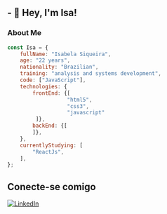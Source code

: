## - 👋 Hey, I'm Isa!
### About Me 
```javascript
const Isa = {
    fullName: "Isabela Siqueira",
    age: "22 years",
    nationality: "Brazilian",
    training: "analysis and systems development",
    code: ["JavaScript"],
    technologies: {
        frontEnd: {[
                   "html5",
                   "css3",
                   "javascript"
         ]},
        backEnd: {[
        ]},
    },
    currentlyStudying: [
        "ReactJs",
    ],
};
```
  
###
 ## Conecte-se comigo
[![LinkedIn](https://img.shields.io/badge/LinkedIn-000?style=for-the-badge&logo=linkedin&logoColor=0E76A8)](https://www.linkedin.com/in/isabela-siqueira-28a85a17b/)


